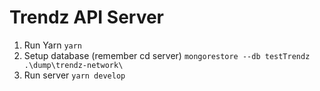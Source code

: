 # Trendz API Server

1. Run Yarn
`yarn`
2. Setup database (remember cd server)
`mongorestore --db testTrendz .\dump\trendz-network\`
3. Run server
`yarn develop`
